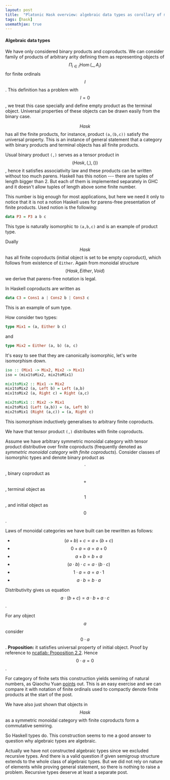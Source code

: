 ```yaml
---
layout: post
title:  "Platonic Hask overview: algebraic data types as corollary of monoidal structure"
tags: [hask]
usemathjax: true
---
```


#### Algebraic data types

We have only considered binary products and coproducts. We can consider family of products of arbitrary arity defining them as representing objects of $$\Pi_{i \in I}\operatorname{Hom}(\_,A_i)$$ for finite ordinals $$I$$. This definition has a problem with $$I = 0$$, we treat this case specially and define empty product as the terminal object. Universal properties of these objects can be drawn easily from the binary case.

$$Hask$$ has all the finite products, for instance, product `(a,(b,c))` satisfy the universal property. This is an instance of general statement that a category with binary products and terminal objects has all finite products.

Usual binary product `(,)` serves as a tensor product in $$(Hask, (,), ())$$, hence it satisfies associativity law and these products can be written without too much parens. Haskell has this notion --- there are tuples of length bigger than 2. But each of them is implemented separately in GHC and it doesn't allow tuples of length above some finite number.

This number is big enough for most applications, but here we need it only to notice that it is not a notion Haskell uses for parens-free presentation of finite products. Used notion is the following:
```haskell
data P3 = P3 a b c
```
This type is naturally isomorphic to `(a,b,c)` and is an example of product type.

Dually $$Hask$$ has all finite coproducts (initial object is set to be empty coproduct), which follows from existence of `Either`. Again from monoidal structure $$(Hask, Either, Void)$$ we derive that parens-free notation is legal.

In Haskell coproducts are written as
```haskell
data C3 = Cons1 a | Cons2 b | Cons3 c
```
This is an example of sum type.

How consider two types:
```haskell
type Mix1 = (a, Either b c)
```
and
```haskell
type Mix2 = Either (a, b) (a, c)
```
It's easy to see that they are canonically isomorphic, let's write isomorphism down.
```haskell
iso :: (Mix1 -> Mix2, Mix2 -> Mix1)
iso = (mix1toMix2, mix2toMix1)

mix1toMix2 :: Mix1 -> Mix2
mix1toMix2 (a, Left b) = Left (a,b)
mix1toMix2 (a, Right c) = Right (a,c)

mix2toMix1 :: Mix2 -> Mix1
mix2toMix1 (Left (a,b)) = (a, Left b)
mix2toMix1 (Right (a,c)) = (a, Right c)
```
This isomorphism inductively generalises to arbitrary finite coproducts.

We have that tensor product `(,)` distributes with finite coproducts.

Assume we have arbitrary symmetric monoidal category with tensor product distributive over finite coproducts (frequently denoted as _symmetric monoidal category with finite coproducts_).
Consider classes of isomorphic types and denote binary product as $$\cdot$$, binary coproduct as $$+$$, terminal object as $$1$$, and initial object as $$0$$.

Laws of monoidal categories we have built can be rewritten as follows:
- $$(a+b)+c=a+(b+c)$$
- $$0 + a = a = a + 0$$
- $$a + b = b + a$$
- $$(a \cdot b) \cdot c = a \cdot (b \cdot c)$$
- $$1 \cdot a = a = a \cdot 1$$
- $$a \cdot b = b \cdot a$$

Distributivity gives us equation $$a \cdot (b + c) = a \cdot b + a \cdot c$$.

For any object $$a$$ consider $$0 \cdot a$$. **Proposition:** it satisfies universal property of initial object.
Proof by reference to [ncatlab: Proposition 2.2](https://ncatlab.org/nlab/show/distributive+category). Hence $$0 \cdot a = 0$$.

For category of finite sets this construction yields semiring of natural numbers, as Qiaochu Yuan [points](https://math.stackexchange.com/questions/2582771/relationship-between-algebraic-data-types-and-the-set-of-real-numbers#comment5333054_2582817) out. This is an easy exercise and we can compare it with notation of finite ordinals used to compactly denote finite products at the start of the post.

We have also just shown that objects in $$Hask$$ as a symmetric monoidal category with finite coproducts form a commutative semiring.

So Haskell types do. This construction seems to me a good answer to question why algebraic types are algebraic.

Actually we have not constructed algebraic types since we excluded recursive types. And there is a valid question if given semigroup structure extends to the whole class of algebraic types. But we did not rely on nature of elements while proving general statement, so there is nothing to raise a problem. Recursive types deserve at least a separate post.
